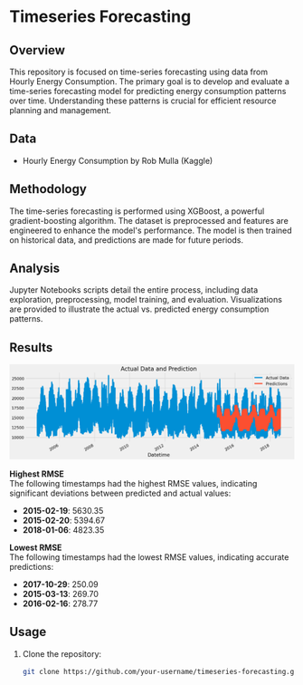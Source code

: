 # Timeseries Forecasting

## Overview

This repository is focused on time-series forecasting using data from Hourly Energy Consumption. The primary goal is to develop and evaluate a time-series forecasting model for predicting energy consumption patterns over time. Understanding these patterns is crucial for efficient resource planning and management.

## Data

- Hourly Energy Consumption by Rob Mulla (Kaggle)

## Methodology

The time-series forecasting is performed using XGBoost, a powerful gradient-boosting algorithm. The dataset is preprocessed and features are engineered to enhance the model's performance. The model is then trained on historical data, and predictions are made for future periods.

## Analysis

Jupyter Notebooks scripts detail the entire process, including data exploration, preprocessing, model training, and evaluation. Visualizations are provided to illustrate the actual vs. predicted energy consumption patterns.

## Results

![Plot Model](./output.png) 

**Highest RMSE**  
The following timestamps had the highest RMSE values, indicating significant deviations between predicted and actual values:
  - **2015-02-19**: 5630.35
  - **2015-02-20**: 5394.67
  - **2018-01-06**: 4823.35

**Lowest RMSE**  
The following timestamps had the lowest RMSE values, indicating accurate predictions:
- **2017-10-29**: 250.09
- **2015-03-13**: 269.70
- **2016-02-16**: 278.77


## Usage

1. Clone the repository:

   ```bash
   git clone https://github.com/your-username/timeseries-forecasting.git
